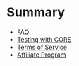 # Summary

* [FAQ](README.md)
* [Testing with CORS](testing-with-cors.md)
* [Terms of Service](terms-of-service.md)
* [Affiliate Program](affiliate-program.md)

